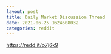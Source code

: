```yaml
--- 
layout: post 
title: Daily Market Discussion Thread 
date: 2021-06-25 1624608032 
categories: reddit 
--- 
```

https://redd.it/o7j6x9